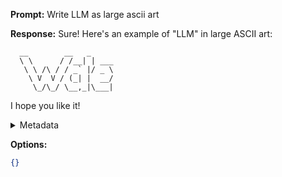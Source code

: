 **Prompt:**
Write LLM as large ascii art

**Response:**
Sure! Here's an example of "LLM" in large ASCII art:

```
  __        __   _      
  \ \      / /__| | ___ 
   \ \ /\ / / _` |/ _ \
    \ V  V / (_| |  __/
     \_/\_/ \__,_|\___|
```

I hope you like it!

<details><summary>Metadata</summary>

- Duration: 3245 ms
- Datetime: 2023-08-31T10:55:58.968144
- Model: gpt-3.5-turbo-0613

</details>

**Options:**
```json
{}
```

